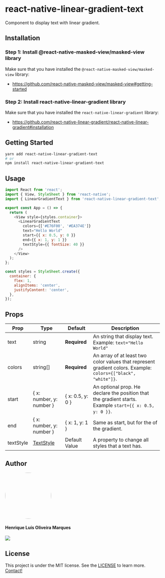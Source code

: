 # react-native-linear-gradient-text

Component to display text with linear gradient.

## Installation

### Step 1: Install @react-native-masked-view/masked-view library

Make sure that you have installed the `@react-native-masked-view/masked-view` library:

- https://github.com/react-native-masked-view/masked-view#getting-started

### Step 2: Install react-native-linear-gradient library

Make sure that you have installed the `react-native-linear-gradient` library:

- https://github.com/react-native-linear-gradient/react-native-linear-gradient#installation

## Getting Started

```sh
yarn add react-native-linear-gradient-text
# or
npm install react-native-linear-gradient-text
```

## Usage

```js
import React from 'react';
import { View, StyleSheet } from 'react-native';
import { LinearGradientText } from 'react-native-linear-gradient-text';

export const App = () => {
  return (
    <View style={styles.container}>
      <LinearGradientText
        colors={['#E76F00', '#EA374E']}
        text="Hello World"
        start={{ x: 0.5, y: 0 }}
        end={{ x: 1, y: 1 }}
        textStyle={{ fontSize: 40 }}
      />
    </View>
  );
};

const styles = StyleSheet.create({
  container: {
    flex: 1,
    alignItems: 'center',
    justifyContent: 'center',
  },
});
```

## Props

| Prop      | Type                                                       | Default          | Description                                                                                                   |
| --------- | ---------------------------------------------------------- | ---------------- | ------------------------------------------------------------------------------------------------------------- |
| text      | string                                                     | **Required**     | An string that display text. Example: `text="Hello World"`                                                    |
| colors    | string[]                                                   | **Required**     | An array of at least two color values that represent gradient colors. Example: `colors={["black", "white"]}`. |
| start     | { x: number, y: number }                                   | { x: 0.5, y: 0 } | An optional prop. He declare the position that the gradient starts. Example `start={{ x: 0.5, y: 0 }}`.       |
| end       | { x: number, y: number }                                   | { x: 1, y: 1 }   | Same as start, but for the of the gradient.                                                                   |
| textStyle | [TextStyle](https://reactnative.dev/docs/text-style-props) | Default Value    | A property to change all styles that a text has.                                                              |

## Author

<img style="border-radius: 50%;" src="https://github.com/HMDarkFir3.png" width="150px;" alt=""/>
 <h4>Henrique Luís Oliveira Marques</h4>

<p align="left">
  <a href="https://www.linkedin.com/in/hlom" target="_blank"><img src="https://img.shields.io/badge/LinkedIn-0077B5?style=for-the-badge&logo=linkedin&logoColor=white"></a>
<p>

## License

This project is under the MIT license. See the [LICENSE](./LICENSE) to learn more.
<br>
[Contact!](https://www.linkedin.com/in/hlom)
